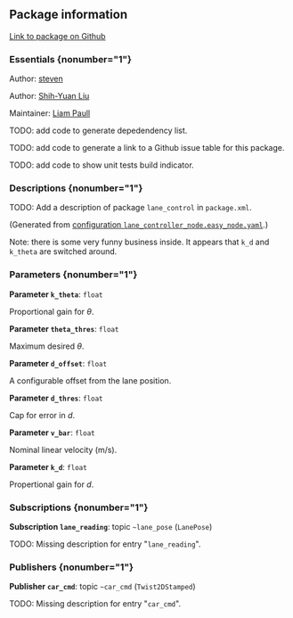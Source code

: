 <div id='lane_control-autogenerated' markdown='1'>


<!-- do not edit this file, autogenerated -->

## Package information 

[Link to package on Github](github:org=duckietown,repo=Software,path=10-lane-control/lane_control,branch=andrea-config)

### Essentials {nonumber="1"}

Author: [steven](mailto:steven@todo.todo)

Author: [Shih-Yuan Liu](mailto:syliu@mit.edu)

Maintainer: [Liam Paull](mailto:paull@mit.edu)

TODO: add code to generate depedendency list.

TODO: add code to generate a link to a Github issue table for this package.

TODO: add code to show unit tests build indicator.

### Descriptions {nonumber="1"}

TODO: Add a description of package `lane_control` in `package.xml`.



</div>

<!-- file start -->

<div id='lane_control-lane_controller_node-autogenerated' markdown='1'>


<!-- do not edit this file, autogenerated -->

(Generated from [configuration `lane_controller_node.easy_node.yaml`](github:org=duckietown,repo=Software,path=lane_controller_node.easy_node.yaml,branch=andrea-config).)

Note: there is some very funny business inside. It appears that `k_d` and `k_theta` are switched around.


### Parameters {nonumber="1"}

**Parameter `k_theta`**: `float`

Proportional gain for $\theta$.

**Parameter `theta_thres`**: `float`

Maximum desired $\theta$.

**Parameter `d_offset`**: `float`

A configurable offset from the lane position.

**Parameter `d_thres`**: `float`

Cap for error in $d$.

**Parameter `v_bar`**: `float`

Nominal linear velocity (m/s).

**Parameter `k_d`**: `float`

Propertional gain for $d$.

### Subscriptions {nonumber="1"}

**Subscription `lane_reading`**: topic `~lane_pose` (`LanePose`)

TODO: Missing description for entry "`lane_reading`".

### Publishers {nonumber="1"}

**Publisher `car_cmd`**: topic `~car_cmd` (`Twist2DStamped`)

TODO: Missing description for entry "`car_cmd`".



</div>